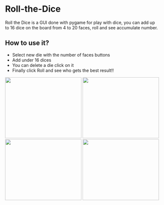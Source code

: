 # Roll-the-Dice

Roll the Dice is a GUI done with pygame for play with dice, you can add up to 16 dice on the board from 4 to 20 faces, roll and see accumulate number.
## How to use it?

* Select new die with the number of faces buttons
* Add under 16 dices
* You can delete a die click on it
* Finally click Roll and see who gets the best result!!

<img  src="https://i.imgur.com/VqG7Czg.png" width="250" height="200" /> <img src="https://i.imgur.com/oksISum.png" width="250" height="200" />
<img src="https://i.imgur.com/HykJCRo.png" width="250" height="200" /> <img src="https://i.imgur.com/fNMAb3A.png" width="250" height="200" />
